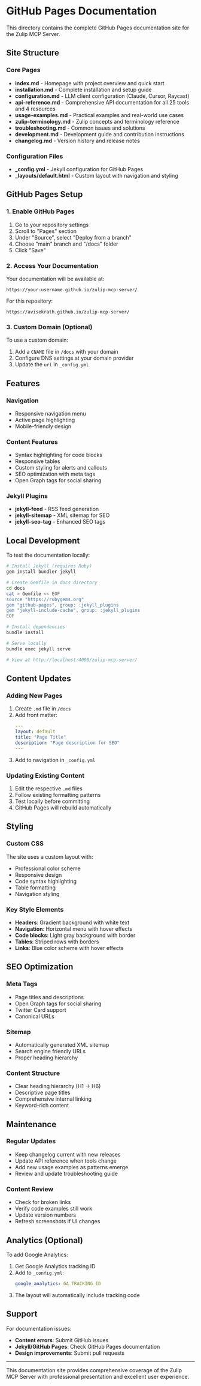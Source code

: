# GitHub Pages Documentation

This directory contains the complete GitHub Pages documentation site for the Zulip MCP Server.

## Site Structure

### Core Pages
- **index.md** - Homepage with project overview and quick start
- **installation.md** - Complete installation and setup guide
- **configuration.md** - LLM client configuration (Claude, Cursor, Raycast)
- **api-reference.md** - Comprehensive API documentation for all 25 tools and 4 resources
- **usage-examples.md** - Practical examples and real-world use cases
- **zulip-terminology.md** - Zulip concepts and terminology reference
- **troubleshooting.md** - Common issues and solutions
- **development.md** - Development guide and contribution instructions
- **changelog.md** - Version history and release notes

### Configuration Files
- **_config.yml** - Jekyll configuration for GitHub Pages
- **_layouts/default.html** - Custom layout with navigation and styling

## GitHub Pages Setup

### 1. Enable GitHub Pages

1. Go to your repository settings
2. Scroll to "Pages" section
3. Under "Source", select "Deploy from a branch"
4. Choose "main" branch and "/docs" folder
5. Click "Save"

### 2. Access Your Documentation

Your documentation will be available at:
```
https://your-username.github.io/zulip-mcp-server/
```

For this repository:
```
https://avisekrath.github.io/zulip-mcp-server/
```

### 3. Custom Domain (Optional)

To use a custom domain:
1. Add a `CNAME` file in `/docs` with your domain
2. Configure DNS settings at your domain provider
3. Update the `url` in `_config.yml`

## Features

### Navigation
- Responsive navigation menu
- Active page highlighting
- Mobile-friendly design

### Content Features
- Syntax highlighting for code blocks
- Responsive tables
- Custom styling for alerts and callouts
- SEO optimization with meta tags
- Open Graph tags for social sharing

### Jekyll Plugins
- **jekyll-feed** - RSS feed generation
- **jekyll-sitemap** - XML sitemap for SEO
- **jekyll-seo-tag** - Enhanced SEO tags

## Local Development

To test the documentation locally:

```bash
# Install Jekyll (requires Ruby)
gem install bundler jekyll

# Create Gemfile in docs directory
cd docs
cat > Gemfile << EOF
source "https://rubygems.org"
gem "github-pages", group: :jekyll_plugins
gem "jekyll-include-cache", group: :jekyll_plugins
EOF

# Install dependencies
bundle install

# Serve locally
bundle exec jekyll serve

# View at http://localhost:4000/zulip-mcp-server/
```

## Content Updates

### Adding New Pages

1. Create `.md` file in `/docs`
2. Add front matter:
   ```yaml
   ---
   layout: default
   title: "Page Title"
   description: "Page description for SEO"
   ---
   ```
3. Add to navigation in `_config.yml`

### Updating Existing Content

1. Edit the respective `.md` files
2. Follow existing formatting patterns
3. Test locally before committing
4. GitHub Pages will rebuild automatically

## Styling

### Custom CSS

The site uses a custom layout with:
- Professional color scheme
- Responsive design
- Code syntax highlighting
- Table formatting
- Navigation styling

### Key Style Elements

- **Headers**: Gradient background with white text
- **Navigation**: Horizontal menu with hover effects
- **Code blocks**: Light gray background with border
- **Tables**: Striped rows with borders
- **Links**: Blue color scheme with hover effects

## SEO Optimization

### Meta Tags
- Page titles and descriptions
- Open Graph tags for social sharing
- Twitter Card support
- Canonical URLs

### Sitemap
- Automatically generated XML sitemap
- Search engine friendly URLs
- Proper heading hierarchy

### Content Structure
- Clear heading hierarchy (H1 → H6)
- Descriptive page titles
- Comprehensive internal linking
- Keyword-rich content

## Maintenance

### Regular Updates
- Keep changelog current with new releases
- Update API reference when tools change
- Add new usage examples as patterns emerge
- Review and update troubleshooting guide

### Content Review
- Check for broken links
- Verify code examples still work
- Update version numbers
- Refresh screenshots if UI changes

## Analytics (Optional)

To add Google Analytics:

1. Get Google Analytics tracking ID
2. Add to `_config.yml`:
   ```yaml
   google_analytics: GA_TRACKING_ID
   ```
3. The layout will automatically include tracking code

## Support

For documentation issues:
- **Content errors**: Submit GitHub issues
- **Jekyll/GitHub Pages**: Check GitHub Pages documentation
- **Design improvements**: Submit pull requests

---

This documentation site provides comprehensive coverage of the Zulip MCP Server with professional presentation and excellent user experience.